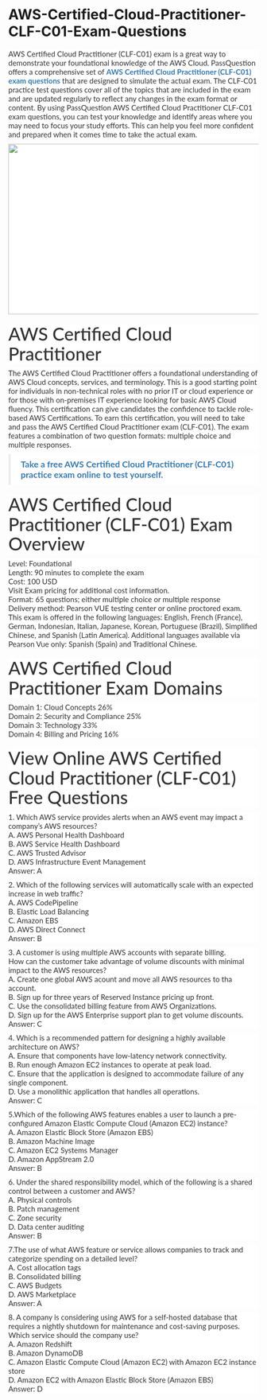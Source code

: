 # AWS-Certified-Cloud-Practitioner-CLF-C01-Exam-Questions
<p>
	<p style="box-sizing:border-box;margin-top:0px;margin-bottom:10px;color:#333333;font-family:Lato;font-size:15px;white-space:normal;background-color:#FFFFFF;">
		AWS Certified Cloud Practitioner (CLF-C01) exam is a great way to demonstrate your foundational knowledge of the AWS Cloud. PassQuestion offers a comprehensive set of&nbsp;<span style="box-sizing:border-box;font-weight:700;"><a href="https://www.passquestion.com/clf-c01.html" style="box-sizing:border-box;background-color:transparent;color:#337AB7;text-decoration-line:none;">AWS Certified Cloud Practitioner (CLF-C01) exam questions</a></span>&nbsp;that are designed to simulate the actual exam. The CLF-C01 practice test questions cover all of the topics that are included in the exam and are updated regularly to reflect any changes in the exam format or content. By using PassQuestion AWS Certified Cloud Practitioner CLF-C01 exam questions, you can test your knowledge and identify areas where you may need to focus your study efforts. This can help you feel more confident and prepared when it comes time to take the actual exam.
	</p>
	<p style="box-sizing:border-box;margin-top:0px;margin-bottom:10px;color:#333333;font-family:Lato;font-size:15px;white-space:normal;background-color:#FFFFFF;">
		<img alt="" src="https://www.passquestion.com/uploads/pqcom/images/20230313/c0bfbed8ad7b6010b3dd78654de4f889.png" style="box-sizing:border-box;vertical-align:middle;max-width:100%;height:343px;width:610px;" />
	</p>
	<h1 style="box-sizing:border-box;margin:20px 0px 10px;font-size:36px;font-family:Lato;font-weight:500;line-height:1.1;color:#333333;white-space:normal;background-color:#FFFFFF;">
		AWS Certified Cloud Practitioner
	</h1>
	<p style="box-sizing:border-box;margin-top:0px;margin-bottom:10px;color:#333333;font-family:Lato;font-size:15px;white-space:normal;background-color:#FFFFFF;">
		The AWS Certified Cloud Practitioner offers a foundational understanding of AWS Cloud concepts, services, and terminology. This is a good starting point for individuals in non-technical roles with no prior IT or cloud experience or for those with on-premises IT experience looking for basic AWS Cloud fluency. This certification can give candidates the confidence to tackle role-based AWS Certifications. To earn this certification, you will need to take and pass the AWS Certified Cloud Practitioner exam (CLF-C01). The exam features a combination of two question formats: multiple choice and multiple responses.&nbsp;
	</p>
	<blockquote style="box-sizing:border-box;padding:10px 20px;margin:0px 0px 20px;font-size:17.5px;border-left:5px solid #EEEEEE;color:#333333;font-family:Lato;white-space:normal;background-color:#FFFFFF;">
		<p style="box-sizing:border-box;margin-top:0px;margin-bottom:0px;">
			<span style="box-sizing:border-box;font-weight:700;"><a href="https://www.passquestion.com/clf-c01-questions.html" style="box-sizing:border-box;background-color:transparent;color:#337AB7;text-decoration-line:none;">Take a free AWS Certified Cloud Practitioner (CLF-C01) practice exam online to test yourself.</a></span>
		</p>
	</blockquote>
	<h1 style="box-sizing:border-box;margin:20px 0px 10px;font-size:36px;font-family:Lato;font-weight:500;line-height:1.1;color:#333333;white-space:normal;background-color:#FFFFFF;">
		AWS Certified Cloud Practitioner (CLF-C01) Exam Overview
	</h1>
	<p style="box-sizing:border-box;margin-top:0px;margin-bottom:10px;color:#333333;font-family:Lato;font-size:15px;white-space:normal;background-color:#FFFFFF;">
		Level: Foundational<br style="box-sizing:border-box;" />
Length: 90 minutes to complete the exam<br style="box-sizing:border-box;" />
Cost: 100 USD<br style="box-sizing:border-box;" />
Visit Exam pricing for additional cost information.<br style="box-sizing:border-box;" />
Format: 65 questions; either multiple choice or multiple response<br style="box-sizing:border-box;" />
Delivery method: Pearson VUE testing center or online proctored exam.<br style="box-sizing:border-box;" />
This exam is offered in the following languages: English, French (France), German, Indonesian, Italian, Japanese, Korean, Portuguese (Brazil), Simplified Chinese, and Spanish (Latin America). Additional languages available via Pearson Vue only: Spanish (Spain) and Traditional Chinese.
	</p>
	<h1 style="box-sizing:border-box;margin:20px 0px 10px;font-size:36px;font-family:Lato;font-weight:500;line-height:1.1;color:#333333;white-space:normal;background-color:#FFFFFF;">
		AWS Certified Cloud Practitioner Exam Domains
	</h1>
	<p style="box-sizing:border-box;margin-top:0px;margin-bottom:10px;color:#333333;font-family:Lato;font-size:15px;white-space:normal;background-color:#FFFFFF;">
		Domain 1: Cloud Concepts 26%<br style="box-sizing:border-box;" />
Domain 2: Security and Compliance 25%<br style="box-sizing:border-box;" />
Domain 3: Technology 33%<br style="box-sizing:border-box;" />
Domain 4: Billing and Pricing 16%
	</p>
	<h1 style="box-sizing:border-box;margin:20px 0px 10px;font-size:36px;font-family:Lato;font-weight:500;line-height:1.1;color:#333333;white-space:normal;background-color:#FFFFFF;">
		View Online AWS Certified Cloud Practitioner (CLF-C01) Free Questions
	</h1>
	<p style="box-sizing:border-box;margin-top:0px;margin-bottom:10px;color:#333333;font-family:Lato;font-size:15px;white-space:normal;background-color:#FFFFFF;">
		1. Which AWS service provides alerts when an AWS event may impact a company’s AWS resources?<br style="box-sizing:border-box;" />
A. AWS Personal Health Dashboard<br style="box-sizing:border-box;" />
B. AWS Service Health Dashboard<br style="box-sizing:border-box;" />
C. AWS Trusted Advisor<br style="box-sizing:border-box;" />
D. AWS Infrastructure Event Management<br style="box-sizing:border-box;" />
Answer: A
	</p>
	<p style="box-sizing:border-box;margin-top:0px;margin-bottom:10px;color:#333333;font-family:Lato;font-size:15px;white-space:normal;background-color:#FFFFFF;">
		2. Which of the following services will automatically scale with an expected increase in web traffic?<br style="box-sizing:border-box;" />
A. AWS CodePipeline<br style="box-sizing:border-box;" />
B. Elastic Load Balancing<br style="box-sizing:border-box;" />
C. Amazon EBS<br style="box-sizing:border-box;" />
D. AWS Direct Connect<br style="box-sizing:border-box;" />
Answer: B
	</p>
	<p style="box-sizing:border-box;margin-top:0px;margin-bottom:10px;color:#333333;font-family:Lato;font-size:15px;white-space:normal;background-color:#FFFFFF;">
		3. A customer is using multiple AWS accounts with separate billing.<br style="box-sizing:border-box;" />
How can the customer take advantage of volume discounts with minimal impact to the AWS resources?<br style="box-sizing:border-box;" />
A. Create one global AWS acount and move all AWS resources to tha account.<br style="box-sizing:border-box;" />
B. Sign up for three years of Reserved Instance pricing up front.<br style="box-sizing:border-box;" />
C. Use the consolidated billing feature from AWS Organizations.<br style="box-sizing:border-box;" />
D. Sign up for the AWS Enterprise support plan to get volume discounts.<br style="box-sizing:border-box;" />
Answer: C
	</p>
	<p style="box-sizing:border-box;margin-top:0px;margin-bottom:10px;color:#333333;font-family:Lato;font-size:15px;white-space:normal;background-color:#FFFFFF;">
		4. Which is a recommended pattern for designing a highly available architecture on AWS?<br style="box-sizing:border-box;" />
A. Ensure that components have low-latency network connectivity.<br style="box-sizing:border-box;" />
B. Run enough Amazon EC2 instances to operate at peak load.<br style="box-sizing:border-box;" />
C. Ensure that the application is designed to accommodate failure of any single component.<br style="box-sizing:border-box;" />
D. Use a monolithic application that handles all operations.<br style="box-sizing:border-box;" />
Answer: C
	</p>
	<p style="box-sizing:border-box;margin-top:0px;margin-bottom:10px;color:#333333;font-family:Lato;font-size:15px;white-space:normal;background-color:#FFFFFF;">
		5.Which of the following AWS features enables a user to launch a pre-configured Amazon Elastic Compute Cloud (Amazon EC2) instance?<br style="box-sizing:border-box;" />
A. Amazon Elastic Block Store (Amazon EBS)<br style="box-sizing:border-box;" />
B. Amazon Machine Image<br style="box-sizing:border-box;" />
C. Amazon EC2 Systems Manager<br style="box-sizing:border-box;" />
D. Amazon AppStream 2.0<br style="box-sizing:border-box;" />
Answer: B
	</p>
	<p style="box-sizing:border-box;margin-top:0px;margin-bottom:10px;color:#333333;font-family:Lato;font-size:15px;white-space:normal;background-color:#FFFFFF;">
		6. Under the shared responsibility model, which of the following is a shared control between a customer and AWS?<br style="box-sizing:border-box;" />
A. Physical controls<br style="box-sizing:border-box;" />
B. Patch management<br style="box-sizing:border-box;" />
C. Zone security<br style="box-sizing:border-box;" />
D. Data center auditing<br style="box-sizing:border-box;" />
Answer: B
	</p>
	<p style="box-sizing:border-box;margin-top:0px;margin-bottom:10px;color:#333333;font-family:Lato;font-size:15px;white-space:normal;background-color:#FFFFFF;">
		7.The use of what AWS feature or service allows companies to track and categorize spending on a detailed level?<br style="box-sizing:border-box;" />
A. Cost allocation tags<br style="box-sizing:border-box;" />
B. Consolidated billing<br style="box-sizing:border-box;" />
C. AWS Budgets<br style="box-sizing:border-box;" />
D. AWS Marketplace<br style="box-sizing:border-box;" />
Answer: A
	</p>
	<p style="box-sizing:border-box;margin-top:0px;margin-bottom:10px;color:#333333;font-family:Lato;font-size:15px;white-space:normal;background-color:#FFFFFF;">
		8. A company is considering using AWS for a self-hosted database that requires a nightly shutdown for maintenance and cost-saving purposes.<br style="box-sizing:border-box;" />
Which service should the company use?<br style="box-sizing:border-box;" />
A. Amazon Redshift<br style="box-sizing:border-box;" />
B. Amazon DynamoDB<br style="box-sizing:border-box;" />
C. Amazon Elastic Compute Cloud (Amazon EC2) with Amazon EC2 instance store<br style="box-sizing:border-box;" />
D. Amazon EC2 with Amazon Elastic Block Store (Amazon EBS)<br style="box-sizing:border-box;" />
Answer: D
	</p>
</p>
<p>
	<br />
</p>
